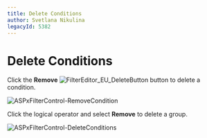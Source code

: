 ```yaml
---
title: Delete Conditions
author: Svetlana Nikulina
legacyId: 5382
---
```

# Delete Conditions
Click the **Remove** ![FilterEditor_EU_DeleteButton](../../images/img7351.png) button to delete a condition.

![ASPxFilterControl-RemoveCondition](../../images/img8963.png)

Click the logical operator and select **Remove** to delete a group.

![ASPxFilterControl-DeleteConditions](../../images/img8989.png)
